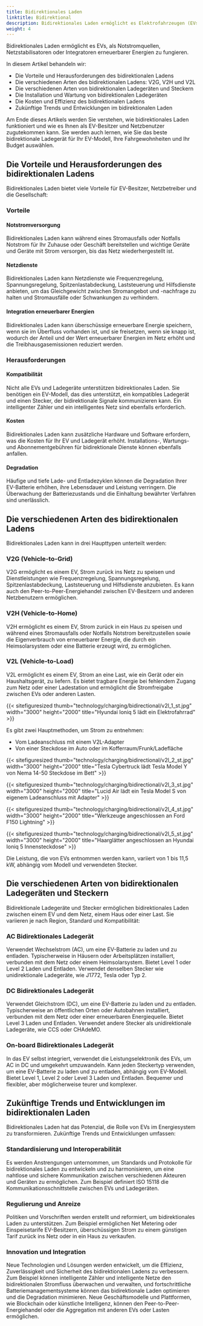 ```yaml
---
title: Bidirektionales Laden
linktitle: Bidirektional
description: Bidirektionales Laden ermöglicht es Elektrofahrzeugen (EVs), nicht nur Strom aus dem Netz oder einer Ladestation zu beziehen, sondern auch zurück ins Netz oder in ein Haus zu speisen.
weight: 4
---
```

<!-- markdownlint-disable MD033 -->

Bidirektionales Laden ermöglicht es EVs, als Notstromquellen, Netzstabilisatoren oder Integratoren erneuerbarer Energien zu fungieren.

In diesem Artikel behandeln wir:

- Die Vorteile und Herausforderungen des bidirektionalen Ladens
- Die verschiedenen Arten des bidirektionalen Ladens: V2G, V2H und V2L
- Die verschiedenen Arten von bidirektionalen Ladegeräten und Steckern
- Die Installation und Wartung von bidirektionalen Ladegeräten
- Die Kosten und Effizienz des bidirektionalen Ladens
- Zukünftige Trends und Entwicklungen im bidirektionalen Laden

Am Ende dieses Artikels werden Sie verstehen, wie bidirektionales Laden funktioniert und wie es Ihnen als EV-Besitzer und Netzbenutzer zugutekommen kann. Sie werden auch lernen, wie Sie das beste bidirektionale Ladegerät für Ihr EV-Modell, Ihre Fahrgewohnheiten und Ihr Budget auswählen.

## Die Vorteile und Herausforderungen des bidirektionalen Ladens

Bidirektionales Laden bietet viele Vorteile für EV-Besitzer, Netzbetreiber und die Gesellschaft:

### Vorteile

#### Notstromversorgung

Bidirektionales Laden kann während eines Stromausfalls oder Notfalls Notstrom für Ihr Zuhause oder Geschäft bereitstellen und wichtige Geräte und Geräte mit Strom versorgen, bis das Netz wiederhergestellt ist.

#### Netzdienste

Bidirektionales Laden kann Netzdienste wie Frequenzregelung, Spannungsregelung, Spitzenlastabdeckung, Laststeuerung und Hilfsdienste anbieten, um das Gleichgewicht zwischen Stromangebot und -nachfrage zu halten und Stromausfälle oder Schwankungen zu verhindern.

#### Integration erneuerbarer Energien

Bidirektionales Laden kann überschüssige erneuerbare Energie speichern, wenn sie im Überfluss vorhanden ist, und sie freisetzen, wenn sie knapp ist, wodurch der Anteil und der Wert erneuerbarer Energien im Netz erhöht und die Treibhausgasemissionen reduziert werden.

### Herausforderungen

#### Kompatibilität

Nicht alle EVs und Ladegeräte unterstützen bidirektionales Laden. Sie benötigen ein EV-Modell, das dies unterstützt, ein kompatibles Ladegerät und einen Stecker, der bidirektionale Signale kommunizieren kann. Ein intelligenter Zähler und ein intelligentes Netz sind ebenfalls erforderlich.

#### Kosten

Bidirektionales Laden kann zusätzliche Hardware und Software erfordern, was die Kosten für Ihr EV und Ladegerät erhöht. Installations-, Wartungs- und Abonnementgebühren für bidirektionale Dienste können ebenfalls anfallen.

#### Degradation

Häufige und tiefe Lade- und Entladezyklen können die Degradation Ihrer EV-Batterie erhöhen, ihre Lebensdauer und Leistung verringern. Die Überwachung der Batteriezustands und die Einhaltung bewährter Verfahren sind unerlässlich.

## Die verschiedenen Arten des bidirektionalen Ladens

Bidirektionales Laden kann in drei Haupttypen unterteilt werden:

### V2G (Vehicle-to-Grid)

V2G ermöglicht es einem EV, Strom zurück ins Netz zu speisen und Dienstleistungen wie Frequenzregelung, Spannungsregelung, Spitzenlastabdeckung, Laststeuerung und Hilfsdienste anzubieten. Es kann auch den Peer-to-Peer-Energiehandel zwischen EV-Besitzern und anderen Netzbenutzern ermöglichen.

### V2H (Vehicle-to-Home)

V2H ermöglicht es einem EV, Strom zurück in ein Haus zu speisen und während eines Stromausfalls oder Notfalls Notstrom bereitzustellen sowie die Eigenverbrauch von erneuerbarer Energie, die durch ein Heimsolarsystem oder eine Batterie erzeugt wird, zu ermöglichen.

### V2L (Vehicle-to-Load)

V2L ermöglicht es einem EV, Strom an eine Last, wie ein Gerät oder ein Haushaltsgerät, zu liefern. Es bietet tragbare Energie bei fehlendem Zugang zum Netz oder einer Ladestation und ermöglicht die Stromfreigabe zwischen EVs oder anderen Lasten.

{{< sitefiguresized thumb="technology/charging/bidirectional/v2l_1_st.jpg" width="3000" height="2000" title="Hyundai Ioniq 5 lädt ein Elektrofahrrad" >}}

Es gibt zwei Hauptmethoden, um Strom zu entnehmen:

- Vom Ladeanschluss mit einem V2L-Adapter
- Von einer Steckdose im Auto oder im Kofferraum/Frunk/Ladefläche

{{< sitefiguresized thumb="technology/charging/bidirectional/v2l_2_st.jpg" width="3000" height="2000" title="Tesla Cybertruck lädt Tesla Model Y von Nema 14-50 Steckdose im Bett" >}}

{{< sitefiguresized thumb="technology/charging/bidirectional/v2l_3_st.jpg" width="3000" height="2000" title="Lucid Air lädt ein Tesla Model S von eigenem Ladeanschluss mit Adapter" >}}

{{< sitefiguresized thumb="technology/charging/bidirectional/v2l_4_st.jpg" width="3000" height="2000" title="Werkzeuge angeschlossen an Ford F150 Lightning" >}}

{{< sitefiguresized thumb="technology/charging/bidirectional/v2l_5_st.jpg" width="3000" height="2000" title="Haarglätter angeschlossen an Hyundai Ioniq 5 Innensteckdose" >}}

Die Leistung, die von EVs entnommen werden kann, variiert von 1 bis 11,5 kW, abhängig vom Modell und verwendeten Stecker.

## Die verschiedenen Arten von bidirektionalen Ladegeräten und Steckern

Bidirektionale Ladegeräte und Stecker ermöglichen bidirektionales Laden zwischen einem EV und dem Netz, einem Haus oder einer Last. Sie variieren je nach Region, Standard und Kompatibilität:

### AC Bidirektionales Ladegerät

Verwendet Wechselstrom (AC), um eine EV-Batterie zu laden und zu entladen. Typischerweise in Häusern oder Arbeitsplätzen installiert, verbunden mit dem Netz oder einem Heimsolarsystem. Bietet Level 1 oder Level 2 Laden und Entladen. Verwendet denselben Stecker wie unidirektionale Ladegeräte, wie J1772, Tesla oder Typ 2.

### DC Bidirektionales Ladegerät

Verwendet Gleichstrom (DC), um eine EV-Batterie zu laden und zu entladen. Typischerweise an öffentlichen Orten oder Autobahnen installiert, verbunden mit dem Netz oder einer erneuerbaren Energiequelle. Bietet Level 3 Laden und Entladen. Verwendet andere Stecker als unidirektionale Ladegeräte, wie CCS oder CHAdeMO.

### On-board Bidirektionales Ladegerät

In das EV selbst integriert, verwendet die Leistungselektronik des EVs, um AC in DC und umgekehrt umzuwandeln. Kann jeden Steckertyp verwenden, um eine EV-Batterie zu laden und zu entladen, abhängig vom EV-Modell. Bietet Level 1, Level 2 oder Level 3 Laden und Entladen. Bequemer und flexibler, aber möglicherweise teurer und komplexer.

## Zukünftige Trends und Entwicklungen im bidirektionalen Laden

Bidirektionales Laden hat das Potenzial, die Rolle von EVs im Energiesystem zu transformieren. Zukünftige Trends und Entwicklungen umfassen:

### Standardisierung und Interoperabilität

Es werden Anstrengungen unternommen, um Standards und Protokolle für bidirektionales Laden zu entwickeln und zu harmonisieren, um eine nahtlose und sichere Kommunikation zwischen verschiedenen Akteuren und Geräten zu ermöglichen. Zum Beispiel definiert ISO 15118 die Kommunikationsschnittstelle zwischen EVs und Ladegeräten.

### Regulierung und Anreize

Politiken und Vorschriften werden erstellt und reformiert, um bidirektionales Laden zu unterstützen. Zum Beispiel ermöglichen Net Metering oder Einspeisetarife EV-Besitzern, überschüssigen Strom zu einem günstigen Tarif zurück ins Netz oder in ein Haus zu verkaufen.

### Innovation und Integration

Neue Technologien und Lösungen werden entwickelt, um die Effizienz, Zuverlässigkeit und Sicherheit des bidirektionalen Ladens zu verbessern. Zum Beispiel können intelligente Zähler und intelligente Netze den bidirektionalen Stromfluss überwachen und verwalten, und fortschrittliche Batteriemanagementsysteme können das bidirektionale Laden optimieren und die Degradation minimieren. Neue Geschäftsmodelle und Plattformen, wie Blockchain oder künstliche Intelligenz, können den Peer-to-Peer-Energiehandel oder die Aggregation mit anderen EVs oder Lasten ermöglichen.
